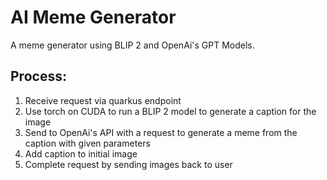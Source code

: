 # AI Meme Generator

A meme generator using BLIP 2 and OpenAi's GPT Models.

## Process:

1. Receive request via quarkus endpoint
2. Use torch on CUDA to run a BLIP 2 model to generate a caption for the image
3. Send to OpenAi's API with a request to generate a meme from the caption with given parameters
4. Add caption to initial image
5. Complete request by sending images back to user
